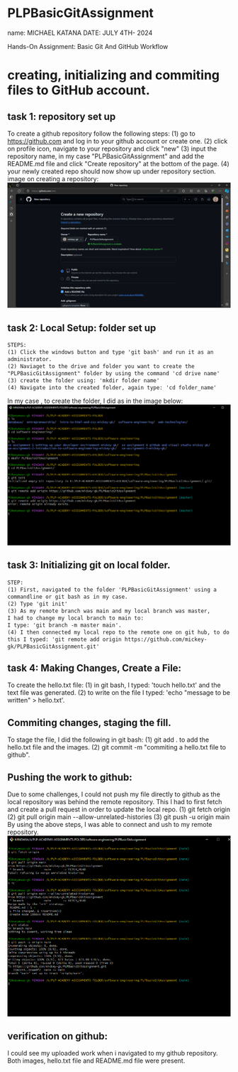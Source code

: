 # PLPBasicGitAssignment
name: MICHAEL KATANA
DATE: JULY 4TH- 2024

Hands-On Assignment: Basic Git And GitHub Workflow
# creating, initializing and commiting files to GitHub account.
## task 1: repository set up
To create a github repository follow the following steps:
    (1) go to https://github.com and log in to your github account or create one.
    (2) click on profile icon, navigate to your repository and click "new"
    (3) input the repository name, in my case "PLPBasicGitAssignment" and add the README.md file and click "Create repository" at the bottom of the page.
    (4) your newly created repo should now show up under repository section.
image on creating a repository:
![creating a repo](<repo_image_1.png>)

## task 2: Local Setup: folder set up
    STEPS:
    (1) Click the windows button and type 'git bash' and run it as an administrator.
    (2) Naviaget to the drive and folder you want to create the "PLPBasicGitAssignment" folder by using the command 'cd drive name'
    (3) create the folder using: 'mkdir folder name'
    (4) Navigate into the created folder, again type: 'cd folder_name'
In my case , to create the folder, I did as in the image below:
![create a local folder](<folder_creation_1.png>)

## task 3: Initializing git on local folder.
    STEP:
    (1) First, navigated to the folder 'PLPBasicGitAssignment' using a commandline or git bash as in my case.
    (2) Type 'git init'
    (3) As my remote branch was main and my local branch was master,
    I had to change my local branch to main to:
    I type: 'git branch -m master main'.
    (4) I then connected my local repo to the remote one on git hub, to do this I typed: 'git remote add origin https://github.com/mickey-gk/PLPBasicGitAssignment.git'

## task 4: Making Changes, Create a File: 
To create the hello.txt file:
    (1) in git bash, I typed: 'touch hello.txt' and the text file was generated.
    (2) to write on the file I typed: 'echo "message to be written" > hello.txt'.

## Commiting changes, staging the fill.
To stage the file, I did the following in git bash:
    (1) git add . to add the hello.txt file and the images.
    (2) git commit -m "commiting a hello.txt file to github".

## Pushing the work to github:
Due to some challenges, I could not push my file directly to github as the local repository was behind the remote repository. This I had to first fetch and create a pull request in order to update the local repo.
    (1) git fetch origin
    (2) git pull origin main --allow-unrelated-histories
    (3) git push -u origin main
By using the above steps, I was able to connect and ush to my remote repository.
![image of pushing to repo](<pushing_to_github.png>)

## verification on github:
I could see my uploaded work when i navigated to my github repository.
Both images, hello.txt file and README.md file were present.